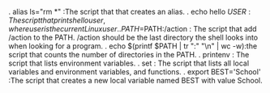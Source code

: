 . alias ls="rm *" :The script that that creates an alias.
. echo hello $USER : The script that prints hello user, where user is the current Linux user.
. PATH=$PATH:/action : The script that add /action to the PATH. /action should be the last directory the shell looks into when looking for a program.
. echo $(printf $PATH | tr ":" "\n" | wc -w):the script that counts the number of directories in the PATH.
. printenv : The script that lists environment variables.
. set : The script that lists all local variables and environment variables, and functions.
. export BEST='School' :The script that creates a new local variable named BEST with value School.
